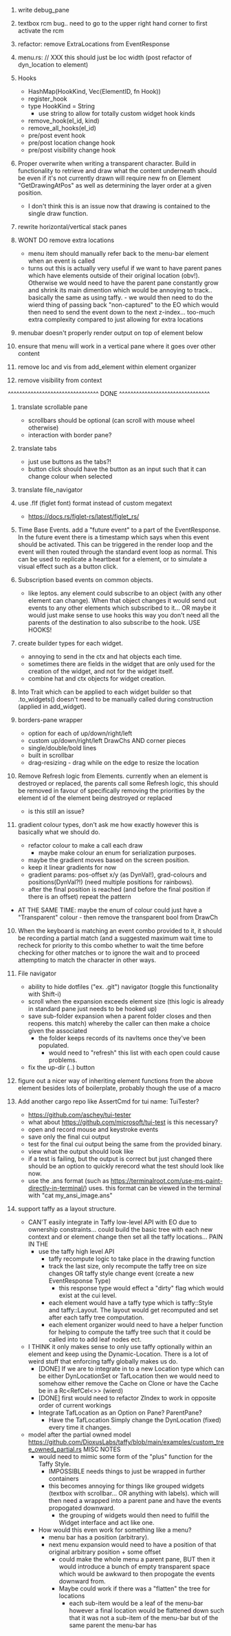 
01. write debug_pane
01. textbox rcm bug.. need to go to the upper right hand corner to first
    activate the rcm 
30. refactor: remove ExtraLocations from EventResponse
05. menu.rs: 
        // XXX this should just be loc width (post refactor of dyn_location to element)
01. Hooks 
     - HashMap(HookKind, Vec(ElementID, fn Hook))
     - register_hook
     - type HookKind = String
        - use string to allow for totally custom widget hook kinds
     - remove_hook(el_id, kind) 
     - remove_all_hooks(el_id)
     - pre/post event hook
     - pre/post location change hook 
     - pre/post visibility change hook
05. Proper overwrite when writing a transparent character. Build in
    functionality to retrieve and draw what the content underneath should be
    even if it's not currently drawn will require new fn on Element
    "GetDrawingAtPos" as well as determining the layer order at a given
    position.
     - I don't think this is an issue now that drawing is contained to the
       single draw function.
01. rewrite horizontal/vertical stack panes

01. WONT DO remove extra locations
     - menu item should manually refer back to the menu-bar element when an
       event is called
     - turns out this is actually very useful if we want to have parent panes
       which have elements outside of their original location (obv!). Otherwise
       we would need to have the parent pane constantly grow and shrink its main
       dimention which would be annoying to track.. basically the same as using
       taffy. - we would then need to do the wierd thing of passing back
       "non-captured" to the EO which would then need to send the event down to
       the next z-index... too-much extra complexity compared to just allowing
       for extra locations
01. menubar doesn't properly render output on top of element below
01. ensure that menu will work in a vertical pane where it goes over other
    content
01. remove loc and vis from add_element within element organizer
01. remove visibility from context

^^^^^^^^^^^^^^^^^^^^^^^^^^^^^^^^  DONE  ^^^^^^^^^^^^^^^^^^^^^^^^^^^^^^^^

01. translate scrollable pane 
     - scrollbars should be optional (can scroll with mouse wheel otherwise)
     - interaction with border pane?
01. translate tabs 
     - just use buttons as the tabs?!
     - button click should have the button as an input such that it can change
       colour when selected
01. translate file_navigator

05. use .flf (figlet font) format instead of custom megatext
     - https://docs.rs/figlet-rs/latest/figlet_rs/

05. Time Base Events. add a "future event" to a part of the EventResponse. In
    the future event there is a timestamp which says when this event should be
    activated. This can be triggered in the render loop and the event will then
    routed through the standard event loop as normal. This can be used to
    replicate a heartbeat for a element, or to simulate a visual effect such as
    a button click.

05. Subscription based events on common objects. 
     - like leptos. any element could subscribe to an object (with any other
       element can change). When that object changes it would send out events to
       any other elements which subscribed to it... OR maybe it would just make
       sense to use hooks this way you don't need all the parents of the
       destination to also subscribe to the hook. USE HOOKS!

05. create builder types for each widget. 
     - annoying to send in the ctx and hat objects each time.
     - sometimes there are fields in the widget that are only 
       used for the creation of the widget, and not for the widget itself.
     - combine hat and ctx objects for widget creation. 

05. Into<Widgets> Trait which can be applied to each widget builder so that
    .to_widgets() doesn't need to be manually called during construction
    (applied in add_widget).

05. borders-pane wrapper
     - option for each of up/down/right/left
     - custom up/down/right/left DrawChs AND corner pieces
     - single/double/bold lines
     - built in scrollbar
     - drag-resizing - drag while on the edge to resize the location

05. Remove Refresh logic from Elements. currently when an element is destroyed
    or replaced, the parents call some Refresh logic, this should be removed in
    favour of specifically removing the priorities by the element id of the
    element being destroyed or replaced
     - is this still an issue?

10. gradient colour types, don't ask me how exactly however this is basically
    what we should do.
     - refactor colour to make a call each draw
       - maybe make colour an enum for serialization purposes. 
     - maybe the gradient moves based on the screen position.
     - keep it linear gradients for now
     - gradient params: pos-offset x/y (as DynVal!), 
        grad-colours and positions(DynVal?!) (need multiple positions for rainbows). 
     - after the final position is reached (and before the final position if
       there is an offset) repeat the pattern
   - AT THE SAME TIME: maybe the enum of colour could just have a "Transparent"
     colour - then remove the transparent bool from DrawCh

10. When the keyboard is matching an event combo provided to it, it should be
    recording a partial match (and a suggested maximum wait time to recheck for
    priority to this combo whether to wait the time before checking for other
    matches or to ignore the wait and to proceed attempting to match the
    character in other ways.  

10. File navigator
    - ability to hide dotfiles ("ex. .git") navigator (toggle this functionality
      with Shift-i) 
    - scroll when the expansion exceeds element size (this logic is already in
     standard pane just needs to be hooked up)
    - save sub-folder expansion when a parent folder closes and then reopens. 
    this match) whereby the caller can then make a choice given the associated
      - the folder keeps records of its navItems once they've been populated.
         - would need to "refresh" this list with each open could cause
           problems.
    - fix the up-dir (..) button 

30. figure out a nicer way of inheriting element functions from the above
    element besides lots of boilerplate, probably though the use of a macro

20. Add another cargo repo like AssertCmd for tui
     name: TuiTester?
     - https://github.com/aschey/tui-tester
     - what about https://github.com/microsoft/tui-test is this necessary?
     - open and record mouse and keystroke events
     - save only the final cui output
     - test for the final cui output being the same from
       the provided binary.
     - view what the output should look like
     - if a test is failing, but the output is correct but just changed
        there should be an option to quickly rerecord what the test should look
        like now.
     - use the .ans format (such as
       https://terminalroot.com/use-ms-paint-directly-in-terminal/) uses. 
       this format can be viewed in the terminal with "cat my_ansi_image.ans"

30. support taffy as a layout structure.
     - CAN'T easily integrate in Taffy low-level API with EO due to ownership
       constraints... could build the basic tree with each new context and or
       element change then set all the taffy locations... PAIN IN THE 
       - use the taffy high level API
          - taffy recompute logic to take place in the drawing function
          - track the last size, only recompute the taffy tree on size changes
            OR taffy style change event (create a new EventResponse Type)
             - this response type would effect a "dirty" flag which would exist
               at the cui level. 
          - each element would have a taffy type which is taffy::Style and
            taffy::Layout. The layout would get recomputed and set after each
            taffy tree computation. 
          - each element organizer would need to have a helper function for
            helping to compute the taffy tree such that it could be called into
            to add leaf nodes ect. 
     - I THINK it only makes sense to only use taffy optionally within an
       element and keep using the Dynamic-Location. There is a lot of weird
       stuff that enforcing taffy globally makes us do. 
        - [DONE] If we are to integrate in to a new Location type which can be either
          DynLocationSet or TafLocation then we would need to somehow either
          remove the Cache on Clone or have the Cache be in a Rc<RefCel<>>
          (wierd) 
        - [DONE] first would need to refactor ZIndex to work in opposite order
          of current workings
        - Integrate TafLocation as an Option on Pane? ParentPane?
          - Have the TafLocation Simply change the DynLocation (fixed) every
            time it changes. 
     - model after the partial owned model https://github.com/DioxusLabs/taffy/blob/main/examples/custom_tree_owned_partial.rs
     MISC NOTES
        - would need to mimic some form of the "plus" function for the Taffy Style.  
          - IMPOSSIBLE needs things to just be wrapped in further containers
          - this becomes annoying for things like grouped widgets (textbox with
            scrollbar... OR anything with labels). which will then need a wrapped
            into a parent pane and have the events propogated downward. 
             - the grouping of widgets would then need to fulfill the Widget
               interface and act like one.
        - How would this even work for something like a menu?
          - menu bar has a position (arbitrary). 
          - next menu expansion would need to have a position of that original 
            arbitrary position + some offset
             - could make the whole menu a parent pane, BUT then it would
               introduce a bunch of empty transparent space which would be awkward
               to then propogate the events downward from.
             - Maybe could work if there was a "flatten" the tree for locations
               - each sub-item would be a leaf of the menu-bar however a final
                 location would be flattened down such that it was not a sub-item
                 of the menu-bar but of the same parent the menu-bar has 

